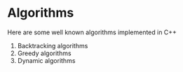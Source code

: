 # Algorithms

Here are some well known algorithms implemented in C++

1) Backtracking algorithms
2) Greedy algorithms
3) Dynamic algorithms

